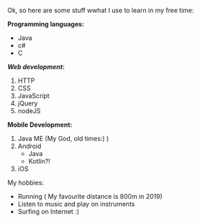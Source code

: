  

Ok, so here are some stuff wwhat I use to learn in my free time:

**Programming languages:**
* Java
* c#
* C

***Web development:***
1. HTTP
2. CSS
3. JavaScript
4. jQuery
5. nodeJS

**Mobile Development:**
1. Java ME (My God, old times:)  )
2. Android
     * Java
     * Kotlin?!
3. iOS

My hobbies:
- Running ( My favourite distance is 800m in 2019)
- Listen to music and play on instruments
- Surfing on Internet :)
